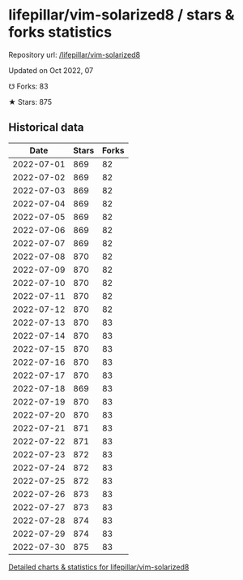 # lifepillar/vim-solarized8 / stars & forks statistics

Repository url: [/lifepillar/vim-solarized8](https://github.com/lifepillar/vim-solarized8)

Updated on Oct 2022, 07

☋ Forks: 83

★ Stars: 875

## Historical data
| Date | Stars | Forks |
|------|-------|-------|
| 2022-07-01 | 869 | 82 | 
| 2022-07-02 | 869 | 82 | 
| 2022-07-03 | 869 | 82 | 
| 2022-07-04 | 869 | 82 | 
| 2022-07-05 | 869 | 82 | 
| 2022-07-06 | 869 | 82 | 
| 2022-07-07 | 869 | 82 | 
| 2022-07-08 | 870 | 82 | 
| 2022-07-09 | 870 | 82 | 
| 2022-07-10 | 870 | 82 | 
| 2022-07-11 | 870 | 82 | 
| 2022-07-12 | 870 | 82 | 
| 2022-07-13 | 870 | 83 | 
| 2022-07-14 | 870 | 83 | 
| 2022-07-15 | 870 | 83 | 
| 2022-07-16 | 870 | 83 | 
| 2022-07-17 | 870 | 83 | 
| 2022-07-18 | 869 | 83 | 
| 2022-07-19 | 870 | 83 | 
| 2022-07-20 | 870 | 83 | 
| 2022-07-21 | 871 | 83 | 
| 2022-07-22 | 871 | 83 | 
| 2022-07-23 | 872 | 83 | 
| 2022-07-24 | 872 | 83 | 
| 2022-07-25 | 872 | 83 | 
| 2022-07-26 | 873 | 83 | 
| 2022-07-27 | 873 | 83 | 
| 2022-07-28 | 874 | 83 | 
| 2022-07-29 | 874 | 83 | 
| 2022-07-30 | 875 | 83 | 


[Detailed charts & statistics for lifepillar/vim-solarized8](https://reviewgithub.com/rep/lifepillar/vim-solarized8)
